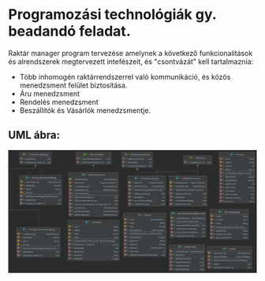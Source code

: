 # Programozási technológiák gy. beadandó feladat.
Raktár manager program tervezése amelynek a következő funkcionalitások és alrendszerek megtervezett intefészeit, és "csontvázát" kell tartalmaznia:
- Több inhomogén raktárrendszerrel való kommunikáció, és közös menedzsment felület biztosítása.
- Áru menedzsment
- Rendelés menedzsment
- Beszállítók és Vásárlók menedzsmentje.

## UML ábra:
![alt text](img/uml.png)